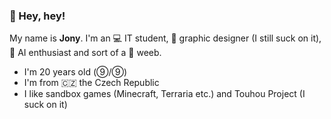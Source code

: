 ### 👋 Hey, hey!

My name is **Jony**. I'm an 💻 IT student, 🎨 graphic designer (I still suck on it), 🤖 AI enthusiast and sort of a 🗾 weeb.

- I'm 20 years old (⑨/⑨)
- I'm from 🇨🇿 the Czech Republic
- I like sandbox games (Minecraft, Terraria etc.) and Touhou Project (I suck on it)




<!--
### 👋 Hey, hey!

My name is **Jony**. I'm an 💻 IT student, 🎨 graphic designer (still a beginner), 🤖 AI enthusiast and sort of a 🗾 weeb.

- I'm 19 years old
- I'm from the 🇨🇿 Czech Republic
- I like Touhou Project (I suck on it)
- I dislike 🎮 Riot Games (LoL, Valorant, ...) and Fortnite
- I use 🐧 Arch on my 💻 Lenovo ThinkPad T480 (btw)
- Anime 🦊👧 foxgirls and 😺👧 catgirls are the best (Senko-san best waifu). ♂ Femboys too. ( ͡° ͜ʖ ͡°)


**LilJonyX/LilJonyX** is a ✨ _special_ ✨ repository because its `README.md` (this file) appears on your GitHub profile.

Here are some ideas to get you started:

- 🔭 I’m currently working on ...
- 🌱 I’m currently learning ...
- 👯 I’m looking to collaborate on ...
- 🤔 I’m looking for help with ...
- 💬 Ask me about ...
- 📫 How to reach me: ...
- 😄 Pronouns: ...
- ⚡ Fun fact: ...
-->
